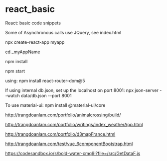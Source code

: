 # react_basic
React: basic code snippets

Some of Asynchronous calls use JQuery, see index.html

npx create-react-app myapp 

cd _myAppName 

npm install 

npm start 

using:
npm install react-router-dom@5


If using internal db.json, set up the localhost on port 8001:
npx json-server --watch data/db.json --port 8001


To use material-ui:
npm install @material-ui/core

http://trangdoanlam.com/portfolio/animalcrossing/build/
 
http://trangdoanlam.com/portfolio/writings/index_weatherApp.html
 
http://trangdoanlam.com/portfolio/d3mapFrance.html 
 
http://trangdoanlam.com/test/vue_6componentBootstrap.html 

https://codesandbox.io/s/bold-water-cmq9i?file=/src/GetDataF.js 
